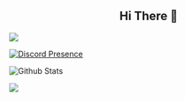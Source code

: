 <h2 align="center">Hi There 👋</h2> 

![](https://komarev.com/ghpvc/?username=racialgamer&color=blue&style=for-the-badge)

[![Discord Presence](https://lanyard.cnrad.dev/api/574284765901881356??theme=dark&bg=1E2233&animated=true&borderRadius=30px&hideTimestamp=true&hideActivity=true&hideSpotify=true)](https://discord.com/users/574284765901881356) 
  
![Github Stats](https://github-readme-stats.vercel.app/api?username=RacialGamer&count_private=true&show_icons=true&include_all_commits=true) 

![](https://hit.yhype.me/github/profile?user_id=140088807)
